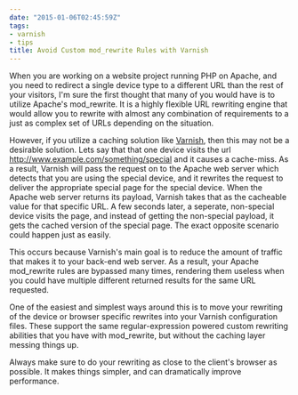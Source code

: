 ```yaml
---
date: "2015-01-06T02:45:59Z"
tags:
- varnish
- tips
title: Avoid Custom mod_rewrite Rules with Varnish
---
```


When you are working on a website project running PHP on Apache, and you need to redirect a single device type to a different URL than the rest of your visitors, I'm sure the first thought that many of you would have is to utilize Apache's mod_rewrite. It is a highly flexible URL rewriting engine that would allow you to rewrite with almost any combination of requirements to a just as complex set of URLs depending on the situation.

However, if you utilize a caching solution like [Varnish](http://www.varnish-cache.org), then this may not be a desirable solution. Lets say that that one device visits the url http://www.example.com/something/special and it causes a cache-miss. As a result, Varnish will pass the request on to the Apache web server which detects that you are using the special device, and it rewrites the request to deliver the appropriate special page for the special device. When the Apache web server returns its payload, Varnish takes that as the cacheable value for that specific URL. A few seconds later, a seperate, non-special device visits the page, and instead of getting the non-special payload, it gets the cached version of the special page. The exact opposite scenario could happen just as easily.

This occurs because Varnish's main goal is to reduce the amount of traffic that makes it to your back-end web server. As a result, your Apache mod_rewrite rules are bypassed many times, rendering them useless when you could have multiple different returned results for the same URL requested.

One of the easiest and simplest ways around this is to move your rewriting of the device or browser specific rewrites into your Varnish configuration files. These support the same regular-expression powered custom rewriting abilities that you have with mod_rewrite, but without the caching layer messing things up.

Always make sure to do your rewriting as close to the client's browser as possible. It makes things simpler, and can dramatically improve performance.